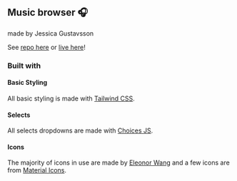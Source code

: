 ## Music browser :headphones:
made by Jessica Gustavsson 

See [repo here](https://github.com/jdagmar/music-browser) or [live here](https://jdagmar.github.io/music-browser/)!

### Built with
#### Basic Styling
All basic styling is made with [Tailwind CSS](https://tailwindcss.com/).
#### Selects
All selects dropdowns are made with [Choices JS](https://github.com/jshjohnson/Choices).
#### Icons
The majority of icons in use are made by [Eleonor Wang](https://iconstore.co/icons/170-thin-line-ui-icons/) and a few icons are from [Material Icons](https://material.io/icons/).